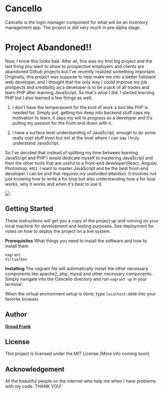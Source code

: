 # Cancello
Cancello is the login manager component for what will be an inventory management app. The project is still very much in pre-alpha stage.

# Project Abandoned!!
Now, I know this looks bad. After all, this was my first big project and the last thing you want to show to prospective employers and clients are abandoned Github projects but I've recently realized something important. Originally, this project was suppose to help make me into a better fullstack web developer, and I thought that the only way I could improve my job prospects and credibility as a developer is to be a jack of all trades and learn PHP after learning JavaScript. So that's what I did. I started learning PHP but I also learned a few things as well:

1. I don't have the temperament for the kind of work a tool like PHP is needed for. Simply put, getting too deep into backend stuff zaps my motivation to learn, it zaps my will to progress as a developer and it's pulling my passion for the front-end down with it.

2. I have a surface level understanding of JavaScript, enough to do some really cool stuff even but not at the level where I can say I truly understand JavaScript.

So I've decided that instead of splitting my time between learning JavaScript and PHP I would dedicate myself to mastering JavaScript and then the other tools that are useful to a front-end developer(React, Angular, Photoshop, etc). I want to master JavaScript and be the best front-end developer I can be and that requires my undivided attention. It involves not just knowing how to write a for loop but also understanding how a for loop works, why it works and when it's best to use it. 

![](img/cancello.gif)

## Getting Started
These instructions will get you a copy of the project up and running on your local machine for development and testing purposes. See deployment for notes on how to deploy the project on a live system.

**Prerequisites**
What things you need to install the software and how to install them
```
Vagrant
Virtualbox
```
**Installing**
The vagrant file will automatically install the other necessary components like apache2, php, mysql and other necessary components. Simply navigate into the Cancello directory and run `vagrant up` in your terminal. 

When the virtual environment setup is done, type `localhost:8080` into your favorite browser.

## Author
[**Groud Frank**](https://www.groudfrank.com)

## License
This project is licensed under the MIT License.(More info coming soon)

## Acknowledgement
All the beautiful people on the internet who help me when I have problems with my code. THANK YOU!
